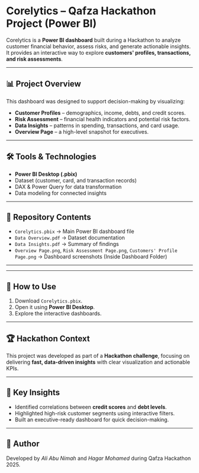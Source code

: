 # Corelytics – Qafza Hackathon Project (Power BI)

Corelytics is a **Power BI dashboard** built during a Hackathon to analyze customer financial behavior, assess risks, and generate actionable insights.  
It provides an interactive way to explore **customers' profiles, transactions, and risk assessments**.

---

## 📊 Project Overview
This dashboard was designed to support decision-making by visualizing:
- **Customer Profiles** – demographics, income, debts, and credit scores.
- **Risk Assessment** – financial health indicators and potential risk factors.
- **Data Insights** – patterns in spending, transactions, and card usage.
- **Overview Page** – a high-level snapshot for executives.

---

## 🛠️ Tools & Technologies
- **Power BI Desktop (.pbix)**
- Dataset (customer, card, and transaction records)
- DAX & Power Query for data transformation
- Data modeling for connected insights

---

## 📂 Repository Contents
- `Corelytics.pbix` → Main Power BI dashboard file  
- `Data Overview.pdf` → Dataset documentation  
- `Data Insights.pdf` → Summary of findings  
- `Overview Page.png`, `Risk Assessment Page.png`, `Customers' Profile Page.png` → Dashboard screenshots (Inside Dashboard Folder)  

---



---

## 🚀 How to Use
1. Download `Corelytics.pbix`.
2. Open it using **Power BI Desktop**.
3. Explore the interactive dashboards.

---

## 🏆 Hackathon Context
This project was developed as part of a **Hackathon challenge**, focusing on delivering **fast, data-driven insights** with clear visualization and actionable KPIs.

---

## 📌 Key Insights
- Identified correlations between **credit scores** and **debt levels**.  
- Highlighted high-risk customer segments using interactive filters.  
- Built an executive-ready dashboard for quick decision-making.  

---

## 👤 Author
Developed by *Ali Abu Nimah* and *Hagar Mohamed* during Qafza Hackathon 2025.
